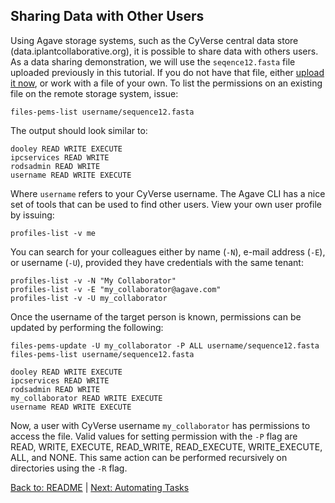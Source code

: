 ## Sharing Data with Other Users

Using Agave storage systems, such as the CyVerse central data store (data.iplantcollaborative.org), it is possible to share data with others users.
As a data sharing demonstration, we will use the `seqence12.fasta` file uploaded previously in this tutorial.
If you do not have that file, either [upload it now](managing_data.md), or work with a file of your own.
To list the permissions on an existing file on the remote storage system, issue:

```files-pems-list username/sequence12.fasta```

The output should look similar to:

```
dooley READ WRITE EXECUTE 
ipcservices READ WRITE 
rodsadmin READ WRITE 
username READ WRITE EXECUTE 
```

Where `username` refers to your CyVerse username.
The Agave CLI has a nice set of tools that can be used to find other users.
View your own user profile by issuing:

```profiles-list -v me```

You can search for your colleagues either by name (`-N`), e-mail address (`-E`), or username (`-U`), provided they have credentials with the same tenant:

```
profiles-list -v -N "My Collaborator"
profiles-list -v -E "my_collaborator@agave.com"
profiles-list -v -U my_collaborator
```

Once the username of the target person is known, permissions can be updated by performing the following:

```
files-pems-update -U my_collaborator -P ALL username/sequence12.fasta
files-pems-list username/sequence12.fasta
```
```
dooley READ WRITE EXECUTE 
ipcservices READ WRITE 
rodsadmin READ WRITE 
my_collaborator READ WRITE EXECUTE
username READ WRITE EXECUTE 
```

Now, a user with CyVerse username `my_collaborator` has permissions to access the file.
Valid values for setting permission with the `-P` flag are READ, WRITE, EXECUTE, READ_WRITE, READ_EXECUTE, WRITE_EXECUTE, ALL, and NONE.
This same action can be performed recursively on directories using the `-R` flag.

[Back to: README](../README.md) | [Next: Automating Tasks](automating_tasks.md)
